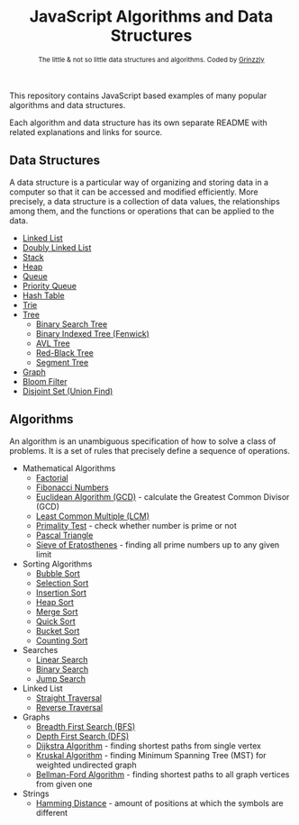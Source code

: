 <h1 align="center">JavaScript Algorithms and Data Structures</h1>

<div align="center">
  <sub>The little & not so little data structures and algorithms. Coded by
  <a href="https://github.com/Grinzzly">Grinzzly</a>
  </a>
</div>
<br>
<br>

This repository contains JavaScript based examples of many
popular algorithms and data structures.

Each algorithm and data structure has its own separate README
with related explanations and links for source.

## Data Structures

A data structure is a particular way of organizing and storing data in a computer so that it can
be accessed and modified efficiently. More precisely, a data structure is a collection of data
values, the relationships among them, and the functions or operations that can be applied to
the data.

* [Linked List](data-structures/linked-list)
* [Doubly Linked List](data-structures/doubly-linked-list)
* [Stack](data-structures/stack)
* [Heap](data-structures/heap)
* [Queue](data-structures/queue)
* [Priority Queue](data-structures/priority-queue)
* [Hash Table](data-structures/hash-table)
* [Trie](data-structures/trie)
* [Tree](data-structures/tree)
    * [Binary Search Tree](data-structures/tree/binary-search-tree)
    * [Binary Indexed Tree (Fenwick)](data-structures/tree/fenwick-tree)
    * [AVL Tree](data-structures/tree/avl-tree)
    * [Red-Black Tree](data-structures/tree/red-black-tree)
    * [Segment Tree](data-structures/tree/segment-tree)
* [Graph](data-structures/graph)
* [Bloom Filter](data-structures/bloom-filter)
* [Disjoint Set (Union Find)](data-structures/disjoint-set)

## Algorithms

An algorithm is an unambiguous specification of how to solve a class of problems. It is
a set of rules that precisely define a sequence of operations.

* Mathematical Algorithms
    * [Factorial](algorithms/math/factorial)
    * [Fibonacci Numbers](algorithms/math/fibonacci)
    * [Euclidean Algorithm (GCD)](algorithms/math/euclidean-algorithm) - calculate the Greatest Common Divisor (GCD)
    * [Least Common Multiple (LCM)](algorithms/math/least-common-multiple)
    * [Primality Test](algorithms/math/primality-test) - check whether number is prime or not
    * [Pascal Triangle](algorithms/math/pascal-triangle)
    * [Sieve of Eratosthenes](algorithms/math/sieve-of-eratosthenes) - finding all prime numbers up to any given limit
* Sorting Algorithms
    * [Bubble Sort](algorithms/sorts/bubble-sort)
    * [Selection Sort](algorithms/sorts/selection-sort)
    * [Insertion Sort](algorithms/sorts/insertion-sort)
    * [Heap Sort](algorithms/sorts/heap-sort)
    * [Merge Sort](algorithms/sorts/merge-sort)
    * [Quick Sort](algorithms/sorts/quick-sort)
    * [Bucket Sort](algorithms/sorts/bucket-sort)
    * [Counting Sort](algorithms/sorts/counting-sort)
* Searches
    * [Linear Search](algorithms/searches/linear-search)
    * [Binary Search](algorithms/searches/binary-search)
    * [Jump Search](algorithms/searches/jump-search)
* Linked List
    * [Straight Traversal](algorithms/linked-list/straight-traversal)
    * [Reverse Traversal](algorithms/linked-list/reverse-traversal)
* Graphs
    * [Breadth First Search (BFS)](algorithms/graphs/bfs)
    * [Depth First Search (DFS)](algorithms/graphs/dfs)
    * [Dijkstra Algorithm](algorithms/graphs/dijkstra) - finding shortest paths from single vertex
    * [Kruskal Algorithm](algorithms/graphs/kruskal) - finding Minimum Spanning Tree (MST) for weighted undirected graph
    * [Bellman-Ford Algorithm](algorithms/graphs/bellman-ford) - finding shortest paths to all graph vertices from given one
* Strings
    * [Hamming Distance](algorithms/strings/hamming-distance) - amount of positions at which the symbols are different
